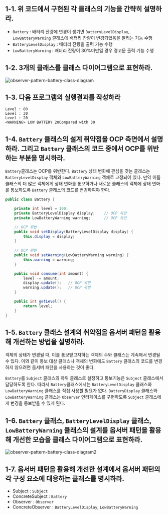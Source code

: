 ## 1-1. 위 코드에서 구현된 각 클래스의 기능을 간략히 설명하라.

- `Battery` : 배터리 잔량에 변경이 생기면 `BatteryLevelDisplay`, `LowBatteryWarning` 클래스에 배터리 잔량이 변경되었음을 알리는 기능 수행
- `BatteryLevelDisplay` : 배터리 잔량을 출력 기능 수행
- `LowBatteryWarning` : 배터리 잔량이 30%미만일 경우 경고문 출력 기능 수행

## 1-2. 3개의 클래스를 클래스 다이어그램으로 표현하라.

![observer-pattern-battery-class-diagram](http://www.plantuml.com/plantuml/png/bL5D2u904BtlhnWyhOXWT2iw57KJWX2aKsowYB1-uAwAHF-zJQTDr0xjPTbvy_QzDnC99YKSc5Aywk11G1yN16-uW0sakO8Th3olhpiWkJgciXIie_5mwoOa-syEehOkDqKQVsaXg_8qJsWxt1htYnQPY4r8KP7BEkEKPKMjRVHc9Yq9LxqgjGUOF0c9ne76dZ2SiuJHEmx0fB6nkIvZfZWrmaPXPjyCpp-7jyC-24wNgndXsjlYXpFUNzgVHLakiYnmNVt2RLXBuNwIS1VMt1Dv0G00)

## 1-3. 다음 프로그램의 실행결과를 작성하라

```
Level : 80
Level : 30
Level : 20
<WARNING> LOW BATTERY 20Compared with 30
```

## 1-4. `Battery` 클래스의 설계 취약점을 OCP 측면에서 설명하라. 그리고 `Battery` 클래스의 코드 중에서 OCP를 위반하는 부분을 명시하라.

`Battery`클래스는 OCP를 위반한다. `Battery` 상태 변화에 관심을 갖는 클래스는 `BatteryLevelDisplay` 객체와 `LowBatteryWarning` 객체로 고정되어 있다.
만약 이들 클래스의 더 많은 객체에게 상태 변화를 통보하거나 새로운 클래스의 객체에 상태 변화를 통보하도록 `Battery` 클래스의 코드를 변경하여야 한다.

```java
public class Battery {

    private int level = 100;
    private BatteryLevelDisplay display;    // OCP 위반
    private LowBatteryWarning warning;      // OCP 위반

    // OCP 위반
    public void setDisplay(BatteryLevelDisplay display) {
        this.display = display;
    }
    
    // OCP 위반
    public void setWarning(LowBatteryWarning warning) {
        this.warning = warning;
    }

    public void consume(int amount) {
        level -= amount;
        display.update();   // OCP 위반
        warning.update();   // OCP 위반
    }

    public int getLevel() {
        return level;
    }
}

```

## 1-5. `Battery` 클래스 설계의 취약점을 옵서버 패턴을 활용해 개선하는 방법을 설명하라.

객체의 상태가 변경될 때, 이를 통보받고자하는 객체의 수와 클래스는 계속해서 변경될 수 있다. 이와 같이 통보 대상 클래스나 객체의 변화에도 `Battery` 클래스의 코드를 변경하지 않으려면
옵서버 패턴을 사용하는 것이 좋다.

`Battery`를 `Subject` 클래스의 하위 클래스로 설정하고 통보기능은 `Subject` 클래스에서 담당하도록 한다. 따라서 `Battery`클래스에서는 `BatteryLevelDisplay` 클래스와 `LowBatteryWarning` 클래스를 직접 사용할 필요가 없다.
`BatteryDisplay` 클래스와 `LowBatteryWarning` 클래스는 `Observer` 인터페이스를 구현하도록 `Subject` 클래스에게 변경을 통보받을 수 있게 된다.

## 1-6. `Battery` 클래스, `BatteryLevelDisplay` 클래스, `LowBatteryWarning` 클래스의 설계를 옵서버 패턴을 활용해 개선한 모습을 클래스 다이어그램으로 표현하라.

![observer-pattern-battery-class-diagram2](http://www.plantuml.com/plantuml/png/bLB1Ji904BtlLqnwAZ4bDTvGIIHw8o5H4kB9BEs0DQKbtIs4Y0SIJiQ3DuanXeC7lHhyAie_EDBj8XIZzhAxVU_DldcpqfC-GWagN4gC1h0OpURFa-Js9NcuXsJoaOoVvkzZMDozBiOpIAQZvF6DCSVdGi1PtBn2Hy8r0_fsW4fmvz8CcmAZ7aPKjQQs1ThtGizLH1V_I0n2wRK66MXgz8OnBo2_BUwWrceVSTVb4jVOgU6ioPHeWOyzz8b5jU0GTcrR5H0eZptHzVd0TDDrbL3rIwFG3RSaQ_0ey8AssKzNmgjXNoaLjY5oma347JHv9up9njBC1gMDSddhiYE2SmrzzwHJs8APJHM0xgRmMsGv-pgyQgrnKJcgrqzEptM4U_Q-AfZJ_Ulkx6LPvTLqIs1b3qQmR9AMDIndxr3_D2nrbq4udTGCZMsH_2XI4pJodJ1jwM1OB6ujkix8L_W4)

## 1-7. 옵서버 패턴을 활용해 개선한 설계에서 옵서버 패턴의 각 구성 요소에 대응하는 클래스를 명시하라.

- Subject : `Subject`
- ConcreteSubject : `Battery`
- Observer : `Observer`
- ConcreteObserver : `BatteryLevelDisplay`, `LowBatteryWarning`
